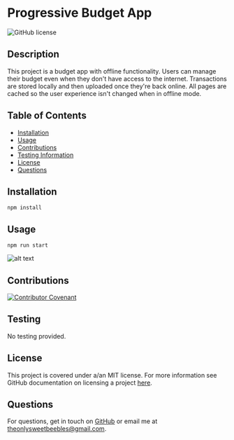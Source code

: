 
# Progressive Budget App
![GitHub license](https://img.shields.io/badge/license-MIT-brightgreen.svg)

## Description
This project is a budget app with offline functionality. Users can manage their budget even when they don't have access to the internet. Transactions are stored locally and then uploaded once they're back online. All pages are cached so the user experience isn't changed when in offline mode.
## Table of Contents
- [Installation](#installation)
- [Usage](#usage)
- [Contributions](#contributions)
- [Testing Information](#testing)
- [License](#license)
- [Questions](#questions)
## Installation
```npm install```
## Usage
```npm run start```

![alt text](assets/images/screenshot.png)

## Contributions
[![Contributor Covenant](https://img.shields.io/badge/Contributor%20Covenant-2.0-4baaaa.svg)](code_of_conduct.md)

## Testing
No testing provided.

## License
This project is covered under a/an MIT license. For more information see GitHub documentation on licensing a project [here](https://docs.github.com/en/communities/setting-up-your-project-for-healthy-contributions/adding-a-license-to-a-repository).

## Questions
​For questions, get in touch on [GitHub](https://github.com/bryan-barnes12/) or email me at [theonlysweetbeebles@gmail.com](mailto:theonlysweetbeebles@gmail.com).
    
